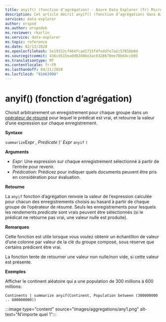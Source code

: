 ```yaml
---
title: anyif() (fonction d’agrégation) - Azure Data Explorer (fr) Microsoft Docs
description: Cet article décrit anyif() (fonction d’agrégation) dans Azure Data Explorer.
services: data-explorer
author: orspod
ms.author: orspodek
ms.reviewer: rkarlin
ms.service: data-explorer
ms.topic: reference
ms.date: 02/13/2020
ms.openlocfilehash: 5e19332cf464fcad1715f4feddfe7a2c5765bb0d
ms.sourcegitcommit: 436cd515ea0d83d46e3ac6328670ee78b64ccb05
ms.translationtype: MT
ms.contentlocale: fr-FR
ms.lasthandoff: 04/21/2020
ms.locfileid: "81663998"
---
```

# <a name="anyif-aggregation-function"></a>anyif() (fonction d’agrégation)

Choisit arbitrairement un enregistrement pour chaque groupe dans un [opérateur de résumé](summarizeoperator.md) pour lequel le prédicat est vrai, et retourne la valeur d’une expression sur chaque enregistrement.

**Syntaxe**

`summarize`Expr , *Predicate* )' *Expr* `anyif` `(`

**Arguments**

* *Expr*: Une expression sur chaque enregistrement sélectionné à partir de l’entrée pour revenir.
* *Prédication*: Prédicez pour indiquer quels documents peuvent être pris en considération pour évaluation.

**Retourne**

La `anyif` fonction d’agrégation renvoie la valeur de l’expression calculée pour chacun des enregistrements choisis au hasard à partir de chaque groupe de l’opérateur de résumé. Seuls les enregistrements pour lesquels les rendements *predicate* sont vrais peuvent être sélectionnés (si le prédicat ne retourne pas vrai, une valeur nulle est produite).

**Remarques**

Cette fonction est utile lorsque vous voulez obtenir un échantillon de valeur d’une colonne par valeur de la clé du groupe composé, sous réserve que certains prédicent être vrai.

La fonction tente de retourner une valeur non nulle/non vide, si cette valeur est présente.

**Exemples**

Afficher le continent aléatoire qui a une population de 300 millions à 600 millions:

```kusto
Continents | summarize anyif(Continent, Population between (300000000 .. 600000000))
```

:::image type="content" source="images/aggregations/any1.png" alt-text="N’importe quel 1":::
